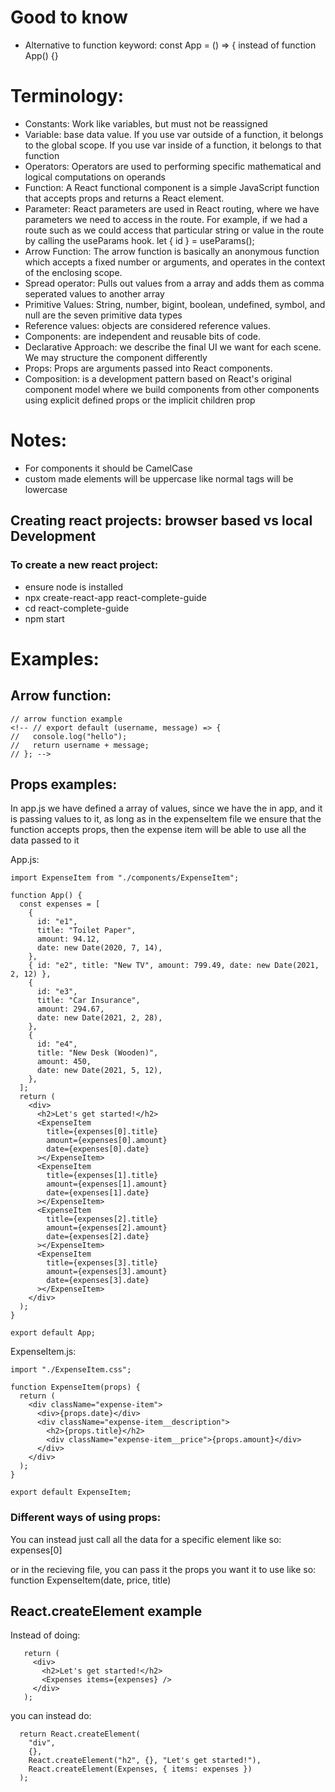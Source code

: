 # Good to know

- Alternative to function keyword: const App = () => { instead of function App() {}

# Terminology:

- Constants: Work like variables, but must not be reassigned
- Variable: base data value. If you use var outside of a function, it belongs to the global scope. If you use var inside of a function, it belongs to that function
- Operators: Operators are used to performing specific mathematical and logical computations on operands
- Function: A React functional component is a simple JavaScript function that accepts props and returns a React element.
- Parameter: React parameters are used in React routing, where we have parameters we need to access in the route. For example, if we had a route such as <Route path=”/:id” /> we could access that particular string or value in the route by calling the useParams hook. let { id } = useParams();
- Arrow Function: The arrow function is basically an anonymous function which accepts a fixed number or arguments, and operates in the context of the enclosing scope.
- Spread operator: Pulls out values from a array and adds them as comma seperated values to another array
- Primitive Values: String, number, bigint, boolean, undefined, symbol, and null are the seven primitive data types
- Reference values: objects are considered reference values.
- Components: are independent and reusable bits of code.
- Declarative Approach: we describe the final UI we want for each scene. We may structure the component differently
- Props: Props are arguments passed into React components.
- Composition: is a development pattern based on React's original component model where we build components from other components using explicit defined props or the implicit children prop

# Notes:

- For components it should be CamelCase
- custom made elements will be uppercase like <ExpenseItem></ExpenseItem> normal tags will be lowercase <p></p>

## Creating react projects: browser based vs local Development

### To create a new react project:

- ensure node is installed
- npx create-react-app react-complete-guide
- cd react-complete-guide
- npm start

# Examples:

## Arrow function:

```
// arrow function example
<!-- // export default (username, message) => {
//   console.log("hello");
//   return username + message;
// }; -->
```

## Props examples:

In app.js we have defined a array of values, since we have the <expenseItem> in app, and it is passing values to it, as long
as in the expenseItem file we ensure that the function accepts props, then the expense item will be able to use all the
data passed to it

App.js:

```
import ExpenseItem from "./components/ExpenseItem";

function App() {
  const expenses = [
    {
      id: "e1",
      title: "Toilet Paper",
      amount: 94.12,
      date: new Date(2020, 7, 14),
    },
    { id: "e2", title: "New TV", amount: 799.49, date: new Date(2021, 2, 12) },
    {
      id: "e3",
      title: "Car Insurance",
      amount: 294.67,
      date: new Date(2021, 2, 28),
    },
    {
      id: "e4",
      title: "New Desk (Wooden)",
      amount: 450,
      date: new Date(2021, 5, 12),
    },
  ];
  return (
    <div>
      <h2>Let's get started!</h2>
      <ExpenseItem
        title={expenses[0].title}
        amount={expenses[0].amount}
        date={expenses[0].date}
      ></ExpenseItem>
      <ExpenseItem
        title={expenses[1].title}
        amount={expenses[1].amount}
        date={expenses[1].date}
      ></ExpenseItem>
      <ExpenseItem
        title={expenses[2].title}
        amount={expenses[2].amount}
        date={expenses[2].date}
      ></ExpenseItem>
      <ExpenseItem
        title={expenses[3].title}
        amount={expenses[3].amount}
        date={expenses[3].date}
      ></ExpenseItem>
    </div>
  );
}

export default App;

```

ExpenseItem.js:

```
import "./ExpenseItem.css";

function ExpenseItem(props) {
  return (
    <div className="expense-item">
      <div>{props.date}</div>
      <div className="expense-item__description">
        <h2>{props.title}</h2>
        <div className="expense-item__price">{props.amount}</div>
      </div>
    </div>
  );
}

export default ExpenseItem;

```

### Different ways of using props:

You can instead just call all the data for a specific element like so:
expenses[0]

or in the recieving file, you can pass it the props you want it to use like so:
function ExpenseItem(date, price, title)

## React.createElement example

Instead of doing:

```
   return (
     <div>
       <h2>Let's get started!</h2>
       <Expenses items={expenses} />
     </div>
   );
```

you can instead do:

```
  return React.createElement(
    "div",
    {},
    React.createElement("h2", {}, "Let's get started!"),
    React.createElement(Expenses, { items: expenses })
  );
```
